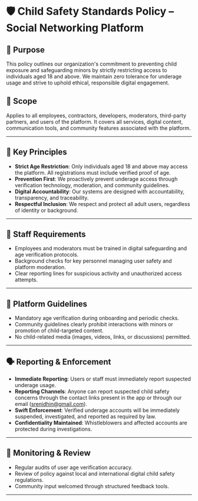 # 🛡️ Child Safety Standards Policy – Social Networking Platform

## 📘 Purpose
This policy outlines our organization's commitment to preventing child exposure and safeguarding minors by strictly restricting access to individuals aged 18 and above. We maintain zero tolerance for underage usage and strive to uphold ethical, responsible digital engagement.

## 👥 Scope
Applies to all employees, contractors, developers, moderators, third-party partners, and users of the platform. It covers all services, digital content, communication tools, and community features associated with the platform.

---

## 🔐 Key Principles
- **Strict Age Restriction**: Only individuals aged 18 and above may access the platform. All registrations must include verified proof of age.
- **Prevention First**: We proactively prevent underage access through verification technology, moderation, and community guidelines.
- **Digital Accountability**: Our systems are designed with accountability, transparency, and traceability.
- **Respectful Inclusion**: We respect and protect all adult users, regardless of identity or background.

---

## 📝 Staff Requirements
- Employees and moderators must be trained in digital safeguarding and age verification protocols.
- Background checks for key personnel managing user safety and platform moderation.
- Clear reporting lines for suspicious activity and unauthorized access attempts.

---

## 🚫 Platform Guidelines
- Mandatory age verification during onboarding and periodic checks.
- Community guidelines clearly prohibit interactions with minors or promotion of child-targeted content.
- No child-related media (images, videos, links, or discussions) permitted.

---

## 🗣️ Reporting & Enforcement
- **Immediate Reporting**: Users or staff must immediately report suspected underage usage.
- **Reporting Channels**: Anyone can report suspected child safety concerns through the contact links present in the app or through our email (srenidhin@gmail.com).
- **Swift Enforcement**: Verified underage accounts will be immediately suspended, investigated, and reported as required by law.
- **Confidentiality Maintained**: Whistleblowers and affected accounts are protected during investigations.

---

## 🔄 Monitoring & Review
- Regular audits of user age verification accuracy.
- Review of policy against local and international digital child safety regulations.
- Community input welcomed through structured feedback tools.

---

